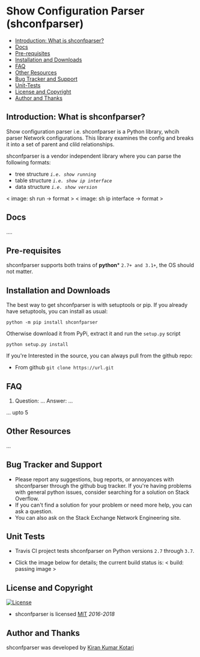 # Show Configuration Parser (shconfparser)

- [Introduction: What is shconfparser?](#introduction)
- [Docs](#docs)
- [Pre-requisites](#pre-requisites)
- [Installation and Downloads](#installation)
- [FAQ](#faq)
- [Other Resources](#resources)
- [Bug Tracker and Support](#bug_tracking)
- [Unit-Tests](#tests)
- [License and Copyright](#license)
- [Author and Thanks](#author)

## Introduction: What is shconfparser?

Show configuration parser i.e. shconfparser is a Python library, whcih parser Network configurations. 
This library examines the config and breaks it into a set of parent and clild relationships.

shconfparser is a vendor independent library where you can parse the following formats:
 - tree structure *`i.e. show running`*
 - table structure *`i.e. show ip interface`*
 - data structure *`i.e. show version`*

< image: sh run -> format >
< image: sh ip interface -> format >


## Docs

....

## Pre-requisites

shconfparser supports both trains of **python*** `2.7+ and 3.1+`, the OS should not matter.

## Installation and Downloads

The best way to get shconfparser is with setuptools or pip. If you already have setuptools, you can install as usual: 

`python -m pip install shconfparser`

Otherwise download it from PyPi, extract it and run the `setup.py` script

`python setup.py install`

If you're Interested in the source, you can always pull from the github repo:
 - From github `git clone https://url.git`

## FAQ

1. Question: ...
Answer: ...

...
upto 5

## Other Resources
...

## Bug Tracker and Support

 - Please report any suggestions, bug reports, or annoyances with shconfparser through the github bug tracker. If you're having problems with general python issues, consider searching for a solution on Stack Overflow. 
 - If you can't find a solution for your problem or need more help, you can ask a question.
 - You can also ask on the Stack Exchange Network Engineering site.

## Unit Tests

 - Travis CI project tests shconfparser on Python versions `2.7` through `3.7`.

 - Click the image below for details; the current build status is:
< build: passing image >

## License and Copyright
[![License](http://img.shields.io/:license-mit-blue.svg?style=flat-square)](http://badges.mit-license.org)

 - shconfparser is licensed [MIT](http://opensource.org/licenses/mit-license.php) *2016-2018*

## Author and Thanks

shconfparser was developed by [Kiran Kumar Kotari](https://github.com/kirankotari)


